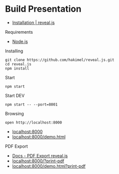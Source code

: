 # Build Presentation

+ [Installation | reveal.js](https://revealjs.com/installation/#full-setup)

Requirements

+ [Node.js](https://nodejs.org/en/)

Installing

    git clone https://github.com/hakimel/reveal.js.git
    cd reveal.js
    npm install

Start

    npm start

Start DEV

    npm start -- --port=8001

Browsing

    open http://localhost:8000

+ [localhost:8000](http://localhost:8000/)
+ [localhost:8000/demo.html](http://localhost:8000/demo.html)


PDF Export
+ [Docs - PDF Export reveal.js](https://revealjs.com/pdf-export/)
+ [localhost:8000/?print-pdf](http://localhost:8000/?print-pdf)
+ [localhost:8000/demo.html?print-pdf](http://localhost:8000/demo.html?print-pdf)

